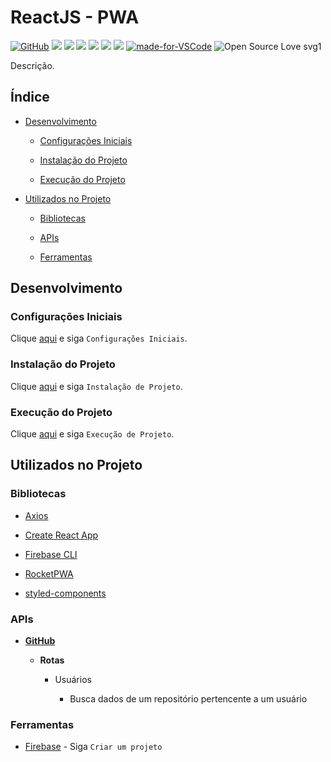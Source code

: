 # ReactJS - PWA

[![GitHub](https://img.shields.io/github/license/mashape/apistatus.svg)](https://github.com/osvaldokalvaitir/reactjs-pwa/blob/master/LICENSE)
![](https://img.shields.io/github/package-json/v/osvaldokalvaitir/reactjs-pwa.svg)
![](https://img.shields.io/github/last-commit/osvaldokalvaitir/reactjs-pwa.svg?color=red)
![](https://img.shields.io/github/languages/top/osvaldokalvaitir/reactjs-pwa.svg?color=yellow)
![](https://img.shields.io/github/languages/count/osvaldokalvaitir/reactjs-pwa.svg?color=lightgrey)
![](https://img.shields.io/github/languages/code-size/osvaldokalvaitir/reactjs-pwa.svg)
![](https://img.shields.io/github/repo-size/osvaldokalvaitir/reactjs-pwa.svg?color=blueviolet)
[![made-for-VSCode](https://img.shields.io/badge/Made%20for-VSCode-1f425f.svg)](https://code.visualstudio.com/)
![Open Source Love svg1](https://badges.frapsoft.com/os/v1/open-source.svg?v=103)

Descrição.

## Índice

- [Desenvolvimento](#desenvolvimento)

  - [Configurações Iniciais](#configurações-iniciais)

  - [Instalação do Projeto](#instalação-do-projeto)

  - [Execução do Projeto](#execução-do-projeto)

- [Utilizados no Projeto](#utilizados-no-projeto)

  - [Bibliotecas](#bibliotecas)

  - [APIs](#apis)

  - [Ferramentas](#ferramentas)

## Desenvolvimento

### Configurações Iniciais

Clique [aqui](https://github.com/osvaldokalvaitir/projects-settings/blob/master/README.md) e siga `Configurações Iniciais`.

### Instalação do Projeto

Clique [aqui](https://github.com/osvaldokalvaitir/projects-settings/blob/master/nodejs/nodejs.md) e siga `Instalação de Projeto`.

### Execução do Projeto

Clique [aqui](https://github.com/osvaldokalvaitir/projects-settings/blob/master/nodejs/libs/create-react-app.md) e siga `Execução de Projeto`.

## Utilizados no Projeto

### Bibliotecas

- [Axios](https://github.com/osvaldokalvaitir/projects-settings/blob/master/nodejs/libs/axios.md)

- [Create React App](https://github.com/osvaldokalvaitir/projects-settings/blob/master/nodejs/libs/create-react-app.md)

- [Firebase CLI](https://github.com/osvaldokalvaitir/projects-settings/blob/master/nodejs/libs/firebase-tools.md)

- [RocketPWA](https://github.com/osvaldokalvaitir/projects-settings/blob/master/nodejs/libs/rocketpwa.md)

- [styled-components](https://github.com/osvaldokalvaitir/projects-settings/blob/master/nodejs/libs/styled-components.md)

### APIs

- **[GitHub](https://api.github.com)**

  - **Rotas**

    - Usuários

      - Busca dados de um repositório pertencente a um usuário

### Ferramentas

- [Firebase](https://github.com/osvaldokalvaitir/projects-settings/blob/master/development-platform/firebase.md) - Siga `Criar um projeto`